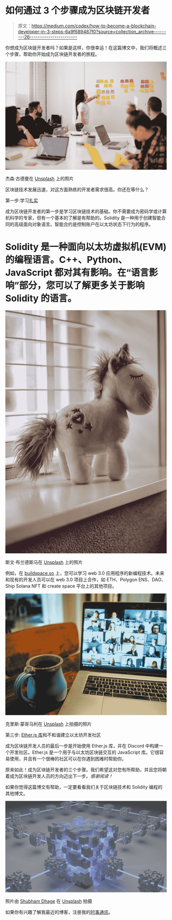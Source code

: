 # 如何通过 3 个步骤成为区块链开发者

> 原文：<https://medium.com/codex/how-to-become-a-blockchain-developer-in-3-steps-6a9f689487f0?source=collection_archive---------26----------------------->

你想成为区块链开发者吗？如果是这样，你很幸运！在这篇博文中，我们将概述三个步骤，帮助你开始成为区块链开发者的旅程。

![](img/2815f945fa44ce70a5709bed24110194.png)

杰森·古德曼在 [Unsplash](https://unsplash.com?utm_source=medium&utm_medium=referral) 上的照片

区块链技术发展迅速，对这方面熟练的开发者需求很高。你还在等什么？

第一步:学习[扎实](https://docs.soliditylang.org/en/latest/)

成为区块链开发者的第一步是学习区块链技术的基础。你不需要成为密码学或计算机科学的专家，但有一个基本的了解是有帮助的。Solidity 是一种用于创建智能合同的高级面向对象语言。智能合约是控制账户在以太坊状态下行为的程序。

# Solidity 是一种面向以太坊虚拟机(EVM)的编程语言。C++、Python、JavaScript 都对其有影响。在“语言影响”部分，您可以了解更多关于影响 Solidity 的语言。

![](img/f1aee68bdcb9ddc6608f2439bb387afe.png)

斯文·布兰德斯马在 [Unsplash](https://unsplash.com?utm_source=medium&utm_medium=referral) 上的照片

例如，在 [buildspace.so](https://buildspace.so/) 上，您可以学习 web 3.0 应用程序的新编程技术。未来和现有的开发人员可以在 web 3.0 项目上合作，如 ETH、Polygon ENS、DAO、Ship Solana NFT 和 create space 平台上的其他项目。

![](img/69ac992c8f35609d5d81f6ef8d32999a.png)

克里斯·蒙哥马利在 [Unsplash](https://unsplash.com?utm_source=medium&utm_medium=referral) 上拍摄的照片

第三步: [Ether.js 库](https://docs.ethers.io/ethers.js/v3.0/html/)和不和谐建立以太坊开发社区

成为区块链开发人员的最后一步是开始使用 Ether.js 库，并在 Discord 中构建一个开发社区。Ether.js 是一个用于与以太坊区块链交互的 JavaScript 库。它很容易使用，并且有一个很棒的社区可以在你遇到困难时帮助你。

原来如此！成为区块链开发者的三个步骤。我们希望这对您有所帮助，并且您将朝着成为区块链开发人员的方向迈出下一步。*感谢阅读！*

如果你觉得这篇博文有帮助，一定要看看我们关于区块链技术和 Solidity 编程的其他博文。

![](img/3b7eaa29533a46c141be5b1617f6fb52.png)

照片由 [Shubham Dhage](https://unsplash.com/@theshubhamdhage?utm_source=medium&utm_medium=referral) 在 [Unsplash](https://unsplash.com?utm_source=medium&utm_medium=referral) 拍摄

如果你有兴趣了解我最近的博客，注册我的[时事通讯](https://www.princeeeyobamsc.com/)。